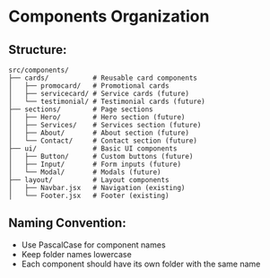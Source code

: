 # Components Organization

## Structure:
```
src/components/
├── cards/           # Reusable card components
│   ├── promocard/   # Promotional cards
│   ├── servicecard/ # Service cards (future)
│   └── testimonial/ # Testimonial cards (future)
├── sections/        # Page sections
│   ├── Hero/        # Hero section (future)
│   ├── Services/    # Services section (future)
│   ├── About/       # About section (future)
│   └── Contact/     # Contact section (future)
├── ui/              # Basic UI components
│   ├── Button/      # Custom buttons (future)
│   ├── Input/       # Form inputs (future)
│   └── Modal/       # Modals (future)
├── layout/          # Layout components
│   ├── Navbar.jsx   # Navigation (existing)
│   └── Footer.jsx   # Footer (existing)
```

## Naming Convention:
- Use PascalCase for component names
- Keep folder names lowercase
- Each component should have its own folder with the same name
